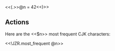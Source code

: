 

<<(.>>@n = 42<<)>>


## Actions

Here are the <<$n>> most frequent CJK characters:

<<!JZR.most_frequent @n>>




